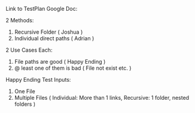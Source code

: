 Link to TestPlan Google Doc: 

2 Methods:
  1. Recursive Folder ( Joshua )
  2. Individual direct paths ( Adrian )

2 Use Cases Each:
  1. File paths are good ( Happy Ending )
  2. @ least one of them is bad ( File not exist etc. )

Happy Ending Test Inputs:
  1. One File
  2. Multiple Files ( Individual: More than 1 links, Recursive: 1 folder, nested folders )

